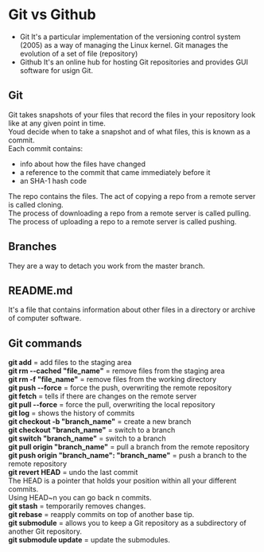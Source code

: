 # Git vs Github
- Git
It's a particular implementation of the versioning control system (2005) as a way of managing the Linux kernel. Git manages the evolution of a set of file (repository)
- Github
It's an online hub for hosting Git repositories and provides GUI software for usign Git.

## Git
Git takes snapshots of your files that record the files in your repository look like at any given point in time. <br>
Youd decide when to take a snapshot and of what files, this is known as a commit. <br>
Each commit contains:
- info about how the files have changed
- a reference to the commit that came immediately before it
- an SHA-1 hash code

The repo contains the files. The act of copying a repo from a remote server is called cloning. <br>
The process of downloading a repo from a remote server is called pulling. <br>
The process of uploading a repo to a remote server is called pushing. <br>

## Branches
They are a way to detach you work from the master branch. <br>

## README.md
It's a file that contains information about other files in a directory or archive of computer software. <br>

## Git commands
**git add** = add files to the staging area <br>
**git rm --cached "file_name"**	= remove files from the staging area <br>
**git rm -f "file_name"** = remove files from the working directory <br>
**git push --force** = force the push, overwriting the remote repository <br>
**git fetch** = tells if there are changes on the remote server <br>
**git pull --force** = force the pull, overwriting the local repository <br>
**git log** = shows the history of commits <br>
**git checkout -b "branch_name"** = create a new branch <br>
**git checkout "branch_name"** = switch to a branch <br>
**git switch "branch_name"** = switch to a branch <br>
**git pull origin "branch_name"** = pull a branch from the remote repository <br>
**git push origin "branch_name": "branch_name"** = push a branch to the remote repository <br>
**git revert HEAD** = undo the last commit <br>
The HEAD is a pointer that holds your position within all your different commits. <br> 
Using HEAD~n you can go back n commits. <br>
**git stash** = temporarily removes changes. <br>
**git rebase** = reapply commits on top of another base tip. <br>
**git submodule** = allows you to keep a Git repository as a subdirectory of another Git repository. <br>
**git submodule update** = update the submodules. <br>